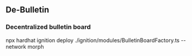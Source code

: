 ## De-Bulletin
### Decentralized bulletin board
npx hardhat ignition deploy ./ignition/modules/BulletinBoardFactory.ts --network morph